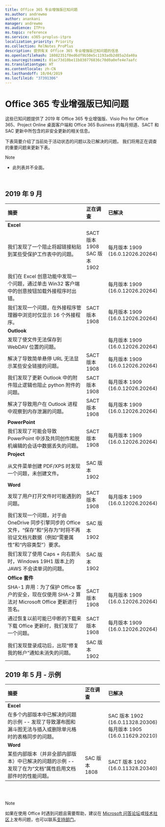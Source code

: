 ```yaml
---
title: Office 365 专业增强版已知问题
ms.author: andrewmo
author: anankani
manager: andrewmo
ms.audience: ITPro
ms.topic: reference
ms.service: o365-proplus-itpro
localization_priority: Priority
ms.collection: RelNotes_ProPlus
description: 提供有关 Office 365 专业增强版已知问题的信息
ms.openlocfilehash: 18082351f0ed6df9b50e5c1193adb2d85a2da40a
ms.sourcegitcommit: 01ac73d10be11b830776836c70d0a0efe4e7aafc
ms.translationtype: HT
ms.contentlocale: zh-CN
ms.lasthandoff: 10/04/2019
ms.locfileid: "37391306"
---
```

# <a name="office-365-proplus-known-issues"></a>Office 365 专业增强版已知问题

这些已知问题提供了 2019 年 Office 365 专业增强版、Visio Pro for Office 365、Project Online 桌面客户端和 Office 365 Business 的每月频道、SACT 和 SAC 更新中所包含的非安全更新的相关信息。

下表简要介绍了当前处于活动状态的问题以及已解决的问题。  我们将用正在调查的重要问题来更新下表。

 > [!NOTE]
 >- 此列表并不全面。

<br>

## <a name="september-2019"></a>2019 年 9 月

|摘要|正在调查|已解决|
|:-------------------------------------------------------------------------------------|:-----|:-----|
|**Excel**
我们发现了一个阻止将超链接粘贴到某些受保护工作表中的问题。|SACT 版本 1908 <br> SAC 版本 1902|每月版本 1909 <br> (16.0.12026.20264)|
我们在 Excel 创意功能中发现一个问题，通过单击 Win32 客户端中的创意按钮加载外接程序时出错。||每月版本 1909 <br> (16.0.12026.20264)|
我们发现一个问题，在外接程序管理器中浏览时仅显示 16 个外接程序。|SACT 版本 1908|每月版本 1909 <br> (16.0.12026.20264)|
|**Outlook**
发现了使文件无法保存到 WebDAV 位置的问题。||每月版本 1909 <br> (16.0.12026.20264)|
解决了导致简单悬停 URL 无法显示某些安全链接的问题。|SACT 版本 1908|每月版本 1909 <br> (16.0.12026.20264)|
我们发现了更新 Outlook 中的附件阻止逻辑也阻止 python 附件的问题。|SACT 版本 1908|每月版本 1909 <br> (16.0.12026.20264)|
解决了导致用户在 Outlook 进程中观察到内存泄漏的问题。|SACT 版本 1908|每月版本 1909 <br> (16.0.12026.20264)|
|**PowerPoint**
我们发现了可能会导致 PowerPoint 中涉及共同创作和脱机编辑的会话中数据丢失的问题。|SACT 版本 1908|每月版本 1909 <br> (16.0.12026.20264)|
|**Project**
从文件菜单创建 PDF/XPS 时发现一个问题，未创建文件。 |SAC 版本 1902||
|**Word**
发现了用户打开文件时可能遇到的问题。|SACT 版本 1908|每月版本 1909 <br> (16.0.12026.20264)|
我们发现一个问题，对于由 OneDrive 同步引擎同步的 Office 文件，“保存”和“另存为”时将不再验证文档元数据（例如“需要属性”和“内容类型”）要求。|SAC 版本 1902||
我们发现了使用 Caps + 向右箭头时，Windows 19H1 版本上的 JAWS 不会读单词的问题。|SAC 版本 1902||
|**Office 套件**
SHA-1 弃用：为了保护 Office 客户的安全，现在仅使用 SHA-2 算法对 Microsoft Office 更新进行签名。|SACT 版本 1908|每月版本 1909 <br> (16.0.12026.20264)|
通过恢复以前可能已中断的下载来下载 Office 更新时，我们发现了一个问题。|SACT 版本 1908|每月版本 1909 <br> (16.0.12026.20264)||
我们发现登录成功后，出现“修复我的帐户”通知未消失的问题。|SAC 版本 1902||



## <a name="may-2019---sample"></a>2019 年 5 月 - 示例

|摘要|正在调查|已解决|
|:-------------------------------------------------------------------------------------|:-----|:-----|
|**Excel**
在多个内部版本中已解决的问题的示例 -- 发现了导致瀑布图和漏斗图无法与插入或删除单元格时的表格同步的问题。||SAC 版本 1902 <br> (16.0.11328.20306) <br> 每月版本 1905 <br> (16.0.11629.20210)|
|**Word**
某些内部版本（并非全部内部版本）中已解决的问题的示例 -- 发现了在为“文档”属性启用文档部件时的性能问题。|SAC 版本 1808|SACT 版本 1902 <br> (16.0.11328.20340)|

<br>
<br>

> [!NOTE]
> 如果在使用 Office 时遇到问题且需要帮助，建议在 [Microsoft 问答论坛](https://answers.microsoft.com/)或[技术社区](https://techcommunity.microsoft.com/)上发布问题，也可以联系[支持部门](https://support.microsoft.com/contactus)。
